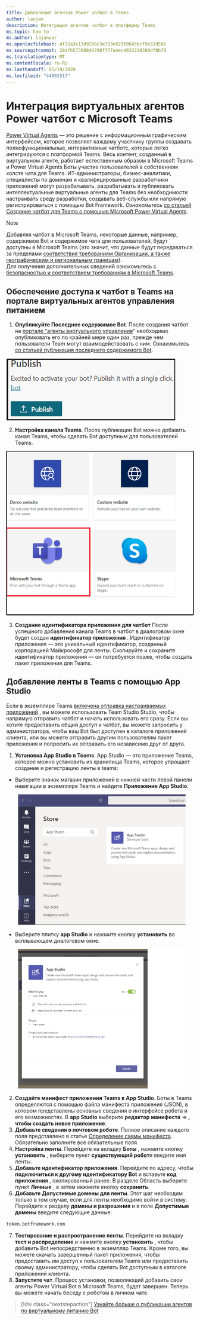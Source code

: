 ```yaml
---
title: Добавление агентов Power чатбот в Teams
author: laujan
description: Интеграция агентов чатбот в платформу Teams
ms.topic: how-to
ms.author: lajanuar
ms.openlocfilehash: 4f32a3c13d9288c3e733e92369645bcf9e32d586
ms.sourcegitcommit: 28af65730884b788ff77a4ec4032219380df8b70
ms.translationtype: MT
ms.contentlocale: ru-RU
ms.lasthandoff: 05/19/2020
ms.locfileid: "44801517"
---
```

# <a name="integrate-your-power-virtual-agents-chatbot-with-microsoft-teams"></a>Интеграция виртуальных агентов Power чатбот с Microsoft Teams

[Power Virtual Agents](/power-virtual-agents/fundamentals-what-is-power-virtual-agents) — это решение с информационным графическим интерфейсом, которое позволяет каждому участнику группы создавать полнофункциональные, интерактивные чатботс, которые легко интегрируются с платформой Teams. Весь контент, созданный в виртуальном агенте, работает естественным образом в Microsoft Teams и Power Virtual Agents Боты участие пользователей в собственном холсте чата для Teams. ИТ-администраторы, бизнес-аналитики, специалисты по доменам и квалифицированные разработчики приложений могут разрабатывать, разрабатывать и публиковать интеллектуальные виртуальные агенты для Teams без необходимости настраивать среду разработки, создавать веб-службы или напрямую регистрироваться с помощью Bot Framework.  *Ознакомьтесь* [со статьей Создание чатбот для Teams с помощью Microsoft Power Virtual Agents](../what-are-bots.md#create-a-chatbot-for-teams-with-microsoft-power-virtual-agents).

> [!NOTE]
> Добавляя чатбот в Microsoft Teams, некоторые данные, например, содержимое Bot и содержимое чата для пользователей, будут доступны в Microsoft Teams (это значит, что данные будут передаваться за пределами [соответствия требованиям Организации, а также географическим и региональным границам](/power-virtual-agents/data-location)). <br/>
> Для получения дополнительных сведений ознакомьтесь с [безопасностью и соответствием требованиям в Microsoft Teams](/MicrosoftTeams/security-compliance-overview).

## <a name="make-your-chatbot-reachable-in-teams-in-the-power-virtual-agents-portal"></a>Обеспечение доступа к чатбот в Teams на портале виртуальных агентов управления питанием

1. **Опубликуйте Последнее содержимое Bot**.  После создания чатбот на [портале "агенты виртуального управления](https://powervirtualagents.microsoft.com)" необходимо опубликовать его по крайней мере один раз, прежде чем пользователи Team могут взаимодействовать с ним. Ознакомьтесь [со статьей публикация последнего содержимого Bot](/power-virtual-agents/publication-fundamentals-publish-channels#publish-the-latest-bot-content).

![Публикация на портале виртуальных агентов управления питанием](../../assets/images/pva-publish.png)

2. **Настройка канала Teams**. После публикации Bot можно добавить канал Teams, чтобы сделать Bot доступным для пользователей Teams.

![каналы на портале виртуальных агентов управления питанием](../../assets/images/pva-channels.png)

3. **Создание идентификатора приложения для чатбот**  После успешного добавления канала Teams в чатбот в диалоговом окне будет создан **идентификатор приложения** . Идентификатор приложения — это уникальный идентификатор, созданный корпорацией Майкрософт для ленты.  Скопируйте и сохраните идентификатор приложения — он потребуется позже, чтобы создать пакет приложения для Teams.

## <a name="add-your-bot-to-teams-using-app-studio"></a>Добавление ленты в Teams с помощью App Studio

Если в экземпляре Teams [включена отправка настраиваемых приложений](/microsoftteams/admin-settings) , вы можете использовать Team Studio Studio, чтобы напрямую отправить чатбот и начать использовать его сразу. Если вы хотите предоставить общий доступ к чатбот, вы можете запросить у администратора, чтобы ваш Bot был доступен в каталоге приложений клиента, или вы можете отправить другим пользователям пакет приложения и попросить их отправить его независимо друг от друга.

1. **Установка App Studio в Teams**. App Studio — это приложение Teams, которое можно установить из хранилища Teams, которое упрощает создание и регистрацию ленты в teams: 

  * Выберите значок магазин приложений в нижней части левой панели навигации в экземпляре Teams и найдите **Приложение App Studio**.
>
&emsp;&emsp; <img  width="450px" title="Поиск App Studio в магазине" src="../../assets/images/get-started/app-studio-store.png"/>    

  * Выберите плитку **app Studio** и нажмите кнопку **установить** во всплывающем диалоговом окне.
>
&emsp;&emsp; <img  width="450px" title="Установка App Studio" src="../../assets/images/get-started/app-studio-install.png"/>

2. **Создайте манифест приложения Teams в App Studio**.  Боты в Teams определяются с помощью файла манифеста приложения (JSON), в котором представлены основные сведения о интерфейсе робота и его возможностях. В **app Studio** выберите **редактор манифеста**   =>  **, чтобы создать новое приложение**.
3. **Добавьте сведения о почтовом роботе**. Полное описание каждого поля представлено в статье [Определение схемы манифеста](../../resources/schema/manifest-schema.md). Обязательно заполните все обязательные поля.
4. **Настройка ленты**. Перейдите на вкладку **Боты** , нажмите кнопку **установить** , выберите пункт **существующий робот**и введите имя ленты.
5. **Добавьте идентификатор приложения**. Перейдите по адресу, чтобы **подключиться к другому идентификатору Bot** и вставьте **код приложения** , скопированный ранее. В разделе Область выберите пункт **Личные** , а затем нажмите кнопку **сохранить**.
6. **Добавьте Допустимые домены для ленты**.  Этот шаг необходим только в том случае, если для ленты необходимо войти в систему. Перейдите к разделу **домены и разрешения** и в поле **Допустимые домены** введите следующие данные:

```bash
token.botframework.com
```

7.  **Тестирование и распространение ленты**. Перейдите на вкладку **тест и распределение** и нажмите кнопку **установить** , чтобы добавить Bot непосредственно в экземпляр Teams. Кроме того, вы можете скачать завершенный пакет приложения, чтобы предоставить им доступ к пользователям Teams или предоставить своему администратору, чтобы сделать Bot доступным в каталоге приложений клиента.
8. **Запустите чат**. Процесс установки, позволяющий добавить свои агенты Power Virtual Bot в Microsoft Teams, будет завершен. Теперь вы можете начать беседу с роботом в личном чате.

> [!div class="nextstepaction"]
> [Узнайте больше о публикации агентов по виртуальному питанию Bot](/power-virtual-agents/publication-fundamentals-publish-channels)